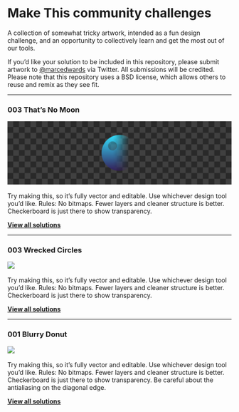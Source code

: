 # Make This community challenges

A collection of somewhat tricky artwork, intended as a fun design challenge, and an opportunity to collectively learn and get the most out of our tools.

If you’d like your solution to be included in this repository, please submit artwork to [@marcedwards](https://twitter.com/marcedwards) via Twitter. All submissions will be credited. Please note that this repository uses a BSD license, which allows others to reuse and remix as they see fit.

-----

### 003 That’s No Moon

![](https://github.com/bjango/Make-This/blob/master/Docs/Images/Community%20Challenges/003-thats-no-moon.png)

Try making this, so it’s fully vector and editable. Use whichever design tool you’d like. Rules: No bitmaps. Fewer layers and cleaner structure is better. Checkerboard is just there to show transparency.

[**View all solutions**](/Community%20Challenges/003%20That’s%20No%20Moon/)

-----

### 003 Wrecked Circles

![](https://github.com/bjango/Make-This/blob/master/Docs/Images/Community%20Challenges/002-wrecked-circles.png)

Try making this, so it’s fully vector and editable. Use whichever design tool you’d like. Rules: No bitmaps. Fewer layers and cleaner structure is better. Checkerboard is just there to show transparency.

[**View all solutions**](/Community%20Challenges/002%20Wrecked%20Circles/)

-----

### 001 Blurry Donut

![](https://github.com/bjango/Make-This/blob/master/Docs/Images/Community%20Challenges/001-blurry-donut.png)

Try making this, so it’s fully vector and editable. Use whichever design tool you’d like. Rules: No bitmaps. Fewer layers and cleaner structure is better. Checkerboard is just there to show transparency. Be careful about the antialiasing on the diagonal edge.

[**View all solutions**](/Community%20Challenges/001%20Blurry%20Donut/)